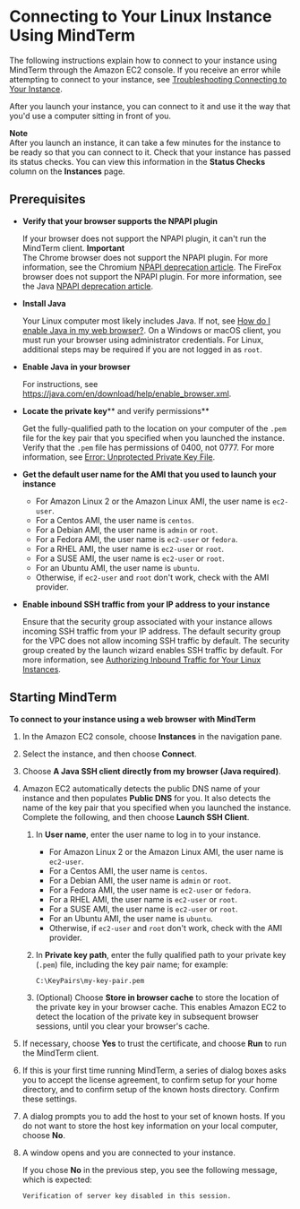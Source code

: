 # Connecting to Your Linux Instance Using MindTerm<a name="mindterm"></a>

The following instructions explain how to connect to your instance using MindTerm through the Amazon EC2 console\. If you receive an error while attempting to connect to your instance, see [Troubleshooting Connecting to Your Instance](https://docs.aws.amazon.com/AWSEC2/latest/UserGuide/TroubleshootingInstancesConnecting.html)\.

After you launch your instance, you can connect to it and use it the way that you'd use a computer sitting in front of you\.

**Note**  
After you launch an instance, it can take a few minutes for the instance to be ready so that you can connect to it\. Check that your instance has passed its status checks\. You can view this information in the **Status Checks** column on the **Instances** page\.

## Prerequisites<a name="mindterm-prereqs"></a>
+ **Verify that your browser supports the NPAPI plugin**

  If your browser does not support the NPAPI plugin, it can't run the MindTerm client\.
**Important**  
The Chrome browser does not support the NPAPI plugin\. For more information, see the Chromium [NPAPI deprecation article](https://www.chromium.org/developers/npapi-deprecation)\. The FireFox browser does not support the NPAPI plugin\. For more information, see the Java [NPAPI deprecation article](https://www.java.com/en/download/faq/firefox_java.xml)\.
+ **Install Java**

  Your Linux computer most likely includes Java\. If not, see [How do I enable Java in my web browser?](https://java.com/en/download/help/index_installing.xml)\. On a Windows or macOS client, you must run your browser using administrator credentials\. For Linux, additional steps may be required if you are not logged in as `root`\.
+ **Enable Java in your browser**

  For instructions, see [https://java\.com/en/download/help/enable\_browser\.xml](https://java.com/en/download/help/enable_browser.xml)\.
+ **Locate the private key**** and verify permissions**

  Get the fully\-qualified path to the location on your computer of the `.pem` file for the key pair that you specified when you launched the instance\. Verify that the `.pem` file has permissions of 0400, not 0777\. For more information, see [Error: Unprotected Private Key File](TroubleshootingInstancesConnecting.md#troubleshoot-unprotected-key)\.
+ **Get the default user name for the AMI that you used to launch your instance**
  + For Amazon Linux 2 or the Amazon Linux AMI, the user name is `ec2-user`\.
  + For a Centos AMI, the user name is `centos`\.
  + For a Debian AMI, the user name is `admin` or `root`\.
  + For a Fedora AMI, the user name is `ec2-user` or `fedora`\.
  + For a RHEL AMI, the user name is `ec2-user` or `root`\.
  + For a SUSE AMI, the user name is `ec2-user` or `root`\.
  + For an Ubuntu AMI, the user name is `ubuntu`\.
  + Otherwise, if `ec2-user` and `root` don't work, check with the AMI provider\.
+ **Enable inbound SSH traffic from your IP address to your instance**

  Ensure that the security group associated with your instance allows incoming SSH traffic from your IP address\. The default security group for the VPC does not allow incoming SSH traffic by default\. The security group created by the launch wizard enables SSH traffic by default\. For more information, see [Authorizing Inbound Traffic for Your Linux Instances](authorizing-access-to-an-instance.md)\.

## Starting MindTerm<a name="mindterm-connect"></a>

**To connect to your instance using a web browser with MindTerm**

1. In the Amazon EC2 console, choose **Instances** in the navigation pane\.

1. Select the instance, and then choose **Connect**\.

1. Choose **A Java SSH client directly from my browser \(Java required\)**\.

1. Amazon EC2 automatically detects the public DNS name of your instance and then populates **Public DNS** for you\. It also detects the name of the key pair that you specified when you launched the instance\. Complete the following, and then choose **Launch SSH Client**\.

   1. In **User name**, enter the user name to log in to your instance\.
      + For Amazon Linux 2 or the Amazon Linux AMI, the user name is `ec2-user`\.
      + For a Centos AMI, the user name is `centos`\.
      + For a Debian AMI, the user name is `admin` or `root`\.
      + For a Fedora AMI, the user name is `ec2-user` or `fedora`\.
      + For a RHEL AMI, the user name is `ec2-user` or `root`\.
      + For a SUSE AMI, the user name is `ec2-user` or `root`\.
      + For an Ubuntu AMI, the user name is `ubuntu`\.
      + Otherwise, if `ec2-user` and `root` don't work, check with the AMI provider\.

   1. In **Private key path**, enter the fully qualified path to your private key \(`.pem`\) file, including the key pair name; for example:

      `C:\KeyPairs\my-key-pair.pem`

   1. \(Optional\) Choose **Store in browser cache** to store the location of the private key in your browser cache\. This enables Amazon EC2 to detect the location of the private key in subsequent browser sessions, until you clear your browser's cache\.

1. If necessary, choose **Yes** to trust the certificate, and choose **Run** to run the MindTerm client\.

1. If this is your first time running MindTerm, a series of dialog boxes asks you to accept the license agreement, to confirm setup for your home directory, and to confirm setup of the known hosts directory\. Confirm these settings\.

1. A dialog prompts you to add the host to your set of known hosts\. If you do not want to store the host key information on your local computer, choose **No**\.

1. A window opens and you are connected to your instance\. 

   If you chose **No** in the previous step, you see the following message, which is expected:

   ```
   Verification of server key disabled in this session.
   ```
